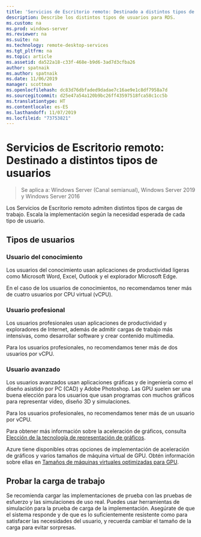 ```yaml
---
title: 'Servicios de Escritorio remoto: Destinado a distintos tipos de usuarios'
description: Describe los distintos tipos de usuarios para RDS.
ms.custom: na
ms.prod: windows-server
ms.reviewer: na
ms.suite: na
ms.technology: remote-desktop-services
ms.tgt_pltfrm: na
ms.topic: article
ms.assetid: da522a18-c33f-468e-b9d6-3ad7d3cfba26
author: spatnaik
ms.author: spatnaik
ms.date: 11/06/2019
manager: scottman
ms.openlocfilehash: dc83d76dbfaded9dadae7c16ae9e1c8df7958a7d
ms.sourcegitcommit: d25e47a54a120b9bc26ff43597518fca58c1cc5b
ms.translationtype: HT
ms.contentlocale: es-ES
ms.lasthandoff: 11/07/2019
ms.locfileid: "73753821"
---
```

# <a name="remote-desktop-services---cater-to-different-kinds-of-users"></a>Servicios de Escritorio remoto: Destinado a distintos tipos de usuarios

>Se aplica a: Windows Server (Canal semianual), Windows Server 2019 y Windows Server 2016

Los Servicios de Escritorio remoto admiten distintos tipos de cargas de trabajo. Escala la implementación según la necesidad esperada de cada tipo de usuario.

## <a name="types-of-users"></a>Tipos de usuarios

### <a name="knowledge-user"></a>Usuario del conocimiento

Los usuarios del conocimiento usan aplicaciones de productividad ligeras como Microsoft Word, Excel, Outlook y el explorador Microsoft Edge.

En el caso de los usuarios de conocimientos, no recomendamos tener más de cuatro usuarios por CPU virtual (vCPU).

### <a name="professional-user"></a>Usuario profesional

Los usuarios profesionales usan aplicaciones de productividad y exploradores de Internet, además de admitir cargas de trabajo más intensivas, como desarrollar software y crear contenido multimedia.

Para los usuarios profesionales, no recomendamos tener más de dos usuarios por vCPU.

### <a name="power-user"></a>Usuario avanzado

Los usuarios avanzados usan aplicaciones gráficas y de ingeniería como el diseño asistido por PC (CAD) y Adobe Photoshop. Las GPU suelen ser una buena elección para los usuarios que usan programas con muchos gráficos para representar vídeo, diseño 3D y simulaciones.

Para los usuarios profesionales, no recomendamos tener más de un usuario por vCPU.

Para obtener más información sobre la aceleración de gráficos, consulta [Elección de la tecnología de representación de gráficos](rds-graphics-virtualization.md).

Azure tiene disponibles otras opciones de implementación de aceleración de gráficos y varios tamaños de máquina virtual de GPU. Obtén información sobre ellas en [Tamaños de máquinas virtuales optimizadas para GPU](https://docs.microsoft.com/azure/virtual-machines/windows/sizes-gpu).

## <a name="test-workload"></a>Probar la carga de trabajo

Se recomienda cargar las implementaciones de prueba con las pruebas de esfuerzo y las simulaciones de uso real. Puedes usar herramientas de simulación para la prueba de carga de la implementación. Asegúrate de que el sistema responde y de que es lo suficientemente resistente como para satisfacer las necesidades del usuario, y recuerda cambiar el tamaño de la carga para evitar sorpresas.
